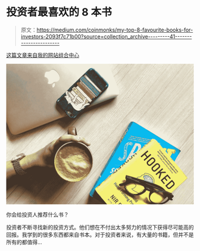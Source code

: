 # 投资者最喜欢的 8 本书

> 原文：<https://medium.com/coinmonks/my-top-8-favourite-books-for-investors-2093f7c71b00?source=collection_archive---------41----------------------->

[这篇文章来自我的网站组合中心](http://www.portfolio-hub.co.uk)

![](img/66c04093203dbdb66133bcf948258a43.png)

你会给投资人推荐什么书？

投资者不断寻找新的投资方式。他们想在不付出太多努力的情况下获得尽可能高的回报。我学到的很多东西都来自书本。对于投资者来说，有大量的书籍，但并不是所有的都值得…